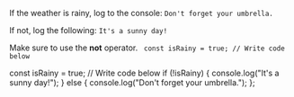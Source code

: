 If the weather is rainy,
log to the console:
`Don't forget your umbrella.`

If not, log the following:
`It's a sunny day!`

Make sure to use the **not**
operator.
<codeblock language="javascript" type="exercise" testMode="fixedInput">
<code>
const isRainy = true;
// Write code below
</code>

<solution>
const isRainy = true;
// Write code below
if (!isRainy) {
  console.log("It's a sunny day!");
} else {
  console.log("Don't forget your umbrella.");
};
</solution>
</codeblock>